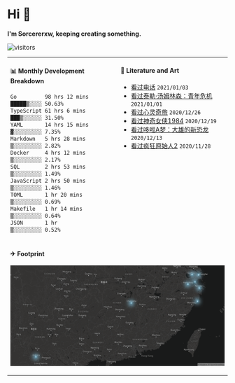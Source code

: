# Hi 👋

**I'm Sorcererxw, keeping creating something.**

![visitors](https://visitor-badge.glitch.me/badge?page_id=sorcererxw.sorcererx)

<table width="800px">
<tr>
<td valign="top" width="50%">

#### 📊 Monthly Development Breakdown

<!--START_SECTION:waka-->
```text
Go         98 hrs 12 mins █████▒░░░░ 50.63%
TypeScript 61 hrs 6 mins  ███▒░░░░░░ 31.50%
YAML       14 hrs 15 mins ▓░░░░░░░░░ 7.35%
Markdown   5 hrs 28 mins  ▒░░░░░░░░░ 2.82%
Docker     4 hrs 12 mins  ▒░░░░░░░░░ 2.17%
SQL        2 hrs 53 mins  ▒░░░░░░░░░ 1.49%
JavaScript 2 hrs 50 mins  ▒░░░░░░░░░ 1.46%
TOML       1 hr 20 mins   ▒░░░░░░░░░ 0.69%
Makefile   1 hr 14 mins   ▒░░░░░░░░░ 0.64%
JSON       1 hr           ▒░░░░░░░░░ 0.52%
```
<!--END_SECTION:waka-->

<td valign="top" width="50%">

#### 💃 Literature and Art

<!--START_SECTION:douban-->
* [看过电话](http://movie.douban.com/subject/30346025/) <code>2021/01/03</code>
* [看过泰勒·汤姆林森：青年危机](http://movie.douban.com/subject/34979178/) <code>2021/01/01</code>
* [看过心灵奇旅](http://movie.douban.com/subject/24733428/) <code>2020/12/26</code>
* [看过神奇女侠1984](http://movie.douban.com/subject/27073752/) <code>2020/12/19</code>
* [看过哆啦A梦：大雄的新恐龙](http://movie.douban.com/subject/34454004/) <code>2020/12/13</code>
* [看过疯狂原始人2](http://movie.douban.com/subject/24298954/) <code>2020/11/28</code>

<!--END_SECTION:douban-->

</td>
</tr>
<tr>
<td colspan="2">

#### ✈ Footprint

![footprint](./footprint.png)

</td>
</tr>
</table>


